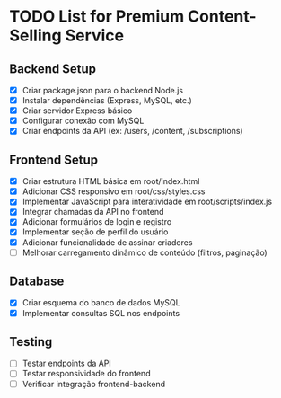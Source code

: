 # TODO List for Premium Content-Selling Service

## Backend Setup
- [x] Criar package.json para o backend Node.js
- [x] Instalar dependências (Express, MySQL, etc.)
- [x] Criar servidor Express básico
- [x] Configurar conexão com MySQL
- [x] Criar endpoints da API (ex: /users, /content, /subscriptions)

## Frontend Setup
- [x] Criar estrutura HTML básica em root/index.html
- [x] Adicionar CSS responsivo em root/css/styles.css
- [x] Implementar JavaScript para interatividade em root/scripts/index.js
- [x] Integrar chamadas da API no frontend
- [x] Adicionar formulários de login e registro
- [x] Implementar seção de perfil do usuário
- [x] Adicionar funcionalidade de assinar criadores
- [ ] Melhorar carregamento dinâmico de conteúdo (filtros, paginação)

## Database
- [x] Criar esquema do banco de dados MySQL
- [x] Implementar consultas SQL nos endpoints

## Testing
- [ ] Testar endpoints da API
- [ ] Testar responsividade do frontend
- [ ] Verificar integração frontend-backend
